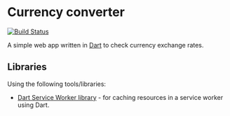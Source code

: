 # Currency converter

[![Build Status](https://travis-ci.org/ckjeldgaard/currency_converter.svg?branch=master)](https://travis-ci.org/ckjeldgaard/currency_converter)

A simple web app written in [Dart](https://www.dartlang.org/) to check currency exchange rates.

## Libraries

Using the following tools/libraries:

 * [Dart Service Worker library](https://github.com/sladage/dart-service-worker) - for caching resources in a service worker using Dart.